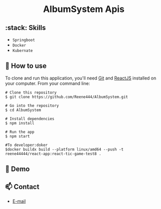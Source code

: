 <h1 align="center">AlbumSystem Apis</h1>


## :stack: Skills
- `Springboot`
- `Docker`
- `Kubernate`
## :book: How to use
To clone and run this application, you'll need [Git](https://git-scm.com/downloads) and [ReactJS](https://react.dev/) installed on your computer. From your command line:

```
# Clone this repository
$ git clone https://github.com/Reene444/AlbumSystem.git
 
# Go into the repository
$ cd AlbumSystem

# Install dependencies
$ npm install

# Run the app
$ npm start

#To developer:doker
$docker buildx build --platform linux/amd64 --push -t reene44444/react-app:react-tic-game-test8 .

```
## :link: Demo

[//]: # (- <a target="_blank" href="http://www.jmx.org.uk:8080/"> Click Here </a> to see and play by yourself .)

## :mailbox: Contact
- <a target="_blank" href="mailto:reene44444@gmail.com">E-mail</a>
